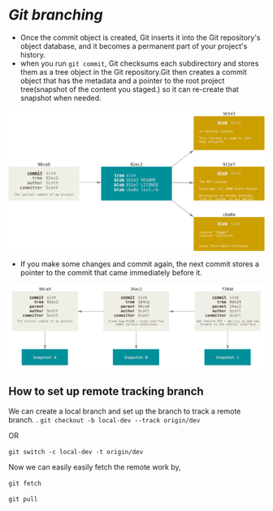 # *Git branching*
- Once the commit object is created, Git inserts it into the Git repository's object database, and it becomes a permanent part of your project's history.
- when you run `git commit`, Git checksums each subdirectory and stores them as a tree object in the Git repository.Git then creates a commit object that has the metadata and a pointer to the root project tree(snapshot of the content you staged.) so it can re-create that snapshot when needed.

![A commit and its tree](./resources/commit-and-tree.png)

- If you make some changes and commit again, the next commit stores a pointer to the commit that came immediately before it.

![Commits and their parents](./resources/commits-and-parents.png)

## How to set up remote tracking branch

We can create a local branch and set up the branch to track a remote branch.
.
`git checkout -b local-dev --track origin/dev`

OR

`git switch -c local-dev -t origin/dev`

Now we can easily easily fetch the remote work by,

`git fetch`

`git pull`
